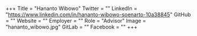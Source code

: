 +++
Title = "Hananto Wibowo"
Twitter = ""
LinkedIn = "https://www.linkedin.com/in/hananto-wibowo-soenarto-10a38845"
GitHub = ""
Website = ""
Employer = ""
Role = "Advisor"
Image = "hananto_wibowo.jpg"
GitLab = ""
Facebook = ""
+++
